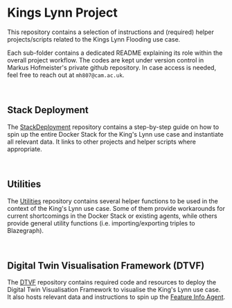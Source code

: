 # Kings Lynn Project

This repository contains a selection of instructions and (required) helper projects/scripts related to the Kings Lynn Flooding use case.

Each sub-folder contains a dedicated README explaining its role within the overall project workflow.
The codes are kept under version control in Markus Hofmeister's private github repository. In case access is needed, feel free to reach out at `mh807@cam.ac.uk`.


&nbsp;
## Stack Deployment

The [StackDeployment] repository contains a step-by-step guide on how to spin up the entire Docker Stack for the King's Lynn use case and instantiate all relevant data. It links to other projects and helper scripts where appropriate.


&nbsp;
## Utilities

The [Utilities] repository contains several helper functions to be used in the context of the King's Lynn use case. Some of them provide workarounds for current shortcomings in the Docker Stack or existing agents, while others provide general utility functions (i.e. importing/exporting triples to Blazegraph).


&nbsp;
## Digital Twin Visualisation Framework (DTVF)

The [DTVF] repository contains required code and resources to deploy the Digital Twin Visualisation Framework to visualise the King's Lynn use case. It also hosts relevant data and instructions to spin up the [Feature Info Agent].


<!-- Links -->
[StackDeployment]: StackDeployment
[Utilities]: Utilities
[DTVF]: DTVF
[Feature Info Agent]: https://github.com/cambridge-cares/TheWorldAvatar/tree/main/Agents/FeatureInfoAgent